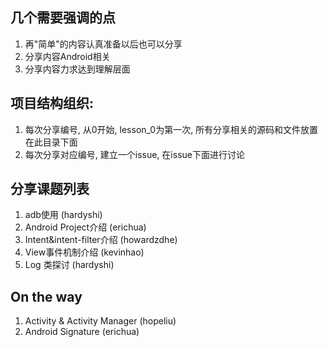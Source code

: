 ## 几个需要强调的点
1. 再"简单"的内容认真准备以后也可以分享
2. 分享内容Android相关
3. 分享内容力求达到理解层面

## 项目结构组织:
1. 每次分享编号, 从0开始, lesson_0为第一次, 所有分享相关的源码和文件放置在此目录下面
2. 每次分享对应编号, 建立一个issue, 在issue下面进行讨论


## 分享课题列表
1. adb使用 (hardyshi)
2. Android Project介绍 (erichua)
3. Intent&intent-filter介绍 (howardzdhe)
4. View事件机制介绍 (kevinhao)
5. Log 类探讨 (hardyshi)


## On the way
1. Activity & Activity Manager (hopeliu)
2. Android Signature (erichua)
